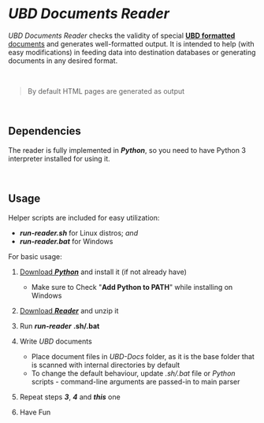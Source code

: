 # ***UBD Documents Reader***

*UBD Documents Reader* checks the validity of special [**UBD formatted** documents](https://github.com/ubrant/documents-format) and generates well-formatted output. It is intended to help (with easy modifications) in feeding data into destination databases or generating documents in any desired format.

&nbsp;

> By default HTML pages are generated as output


&nbsp;


## Dependencies

The reader is fully implemented in ***Python***, so you need to have Python 3 interpreter installed for using it.


&nbsp;


## Usage

Helper scripts are included for easy utilization:

  * ***run-reader.sh*** for Linux distros; *and*
  * ***run-reader.bat*** for Windows

For basic usage:

1. [Download ***Python***](https://www.python.org/downloads/) and install it (if not already have)
    - Make sure to Check "**Add Python to PATH**" while installing on Windows

2. [Download ***Reader***](https://github.com/ubrant/documents-reader/archive/refs/heads/main.zip) and unzip it
3. Run ***run-reader*** **.sh/.bat**
4. Write *UBD* documents
    - Place document files in *UBD-Docs* folder, as it is the base folder that is scanned with internal directories by default
    - To change the default behaviour, update *.sh/.bat* file or *Python* scripts - command-line arguments are passed-in to main parser
5. Repeat steps ***3***, ***4*** and ***this*** one
6. Have Fun
